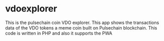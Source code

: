# vdoexplorer
This is the pulsechain coin VDO explorer. This app shows the transactions data of the VDO tokens a meme coin built on Pulsechain blockchain. This code is written in PHP and also it supports the PWA
